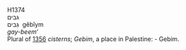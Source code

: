 H1374  
גּבים  
גֵּבִים ‎ gêbı̂ym  
*gay-beem‘*  
Plural of [1356](h1356) *cisterns*; *Gebim*, a place in Palestine: -
Gebim.  

